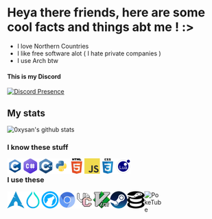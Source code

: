 # Heya there friends, here are some cool facts and things abt me ! :>
- I love Northern Countries
- I like free software alot ( I hate private companies )
- I use Arch btw

#### This is my Discord
[![Discord Presence](https://lanyard.cnrad.dev/api/1015329691290320897)](https://discord.com/users/1015329691290320897)

## My stats
![0xysan's github stats](https://github-readme-stats.vercel.app/api/top-langs/?username=0xysan&layout=compact&theme=tokyonight&the=4)

### I know these stuff
<img align="left" alt="C" width="36px" src="https://raw.githubusercontent.com/github/explore/80688e429a7d4ef2fca1e82350fe8e3517d3494d/topics/c/c.png" />
<img align="left" alt="C#" width="36px" src="https://raw.githubusercontent.com/github/explore/80688e429a7d4ef2fca1e82350fe8e3517d3494d/topics/csharp/csharp.png" />
<img align="left" alt="C++" width="36px" src="https://raw.githubusercontent.com/github/explore/80688e429a7d4ef2fca1e82350fe8e3517d3494d/topics/cpp/cpp.png" />
<img align="left" alt="Python" width="36px" src="https://raw.githubusercontent.com/github/explore/80688e429a7d4ef2fca1e82350fe8e3517d3494d/topics/python/python.png" />
<img align="left" alt="HTML" width="36px" src="https://raw.githubusercontent.com/github/explore/80688e429a7d4ef2fca1e82350fe8e3517d3494d/topics/html/html.png" />
<img align="left" alt="JavaScript" width="36px" src="https://raw.githubusercontent.com/github/explore/80688e429a7d4ef2fca1e82350fe8e3517d3494d/topics/javascript/javascript.png" />
<img align="left" alt="CSS" width="36px" src="https://raw.githubusercontent.com/github/explore/80688e429a7d4ef2fca1e82350fe8e3517d3494d/topics/css/css.png" />
<img align="left" alt="CSS" width="36px" src="https://raw.githubusercontent.com/github/explore/80688e429a7d4ef2fca1e82350fe8e3517d3494d/topics/lua/lua.png" />

<font size=1> </font>
### I use these

[<img align="left" alt="Arch" width="40px" src="https://raw.githubusercontent.com/0xySan/0xySan/main/imgs/Arch-logo.png" />](https://archlinux.org/)

[<img align="left" alt="Hyprland" width="40px" src="https://raw.githubusercontent.com/0xySan/0xySan/main/imgs/Hyprland-logo.png" />](https://hyprland.org/)

[<img align="left" alt="LibreWolf" width="40px" src="https://raw.githubusercontent.com/0xySan/0xySan/main/imgs/LibreWolf-logo.png" />](https://librewolf.net/)

[<img align="left" alt="Ungoogled Chromium" width="40px" src="https://raw.githubusercontent.com/0xySan/0xySan/main/imgs/Ungoogled-chromium-logo.png" />](https://ungoogled-software.github.io/ungoogled-chromium-binaries/)

[<img align="left" alt="Vencord" width="40px" src="https://raw.githubusercontent.com/0xySan/0xySan/main/imgs/Vencord-logo.png" />](https://vencord.dev/)

[<img align="left" alt="Vim" width="40px" src="https://raw.githubusercontent.com/0xySan/0xySan/main/imgs/Vim-logo.png" />](https://www.vim.org/)

[<img align="left" alt="Steam" width="40px" src="https://raw.githubusercontent.com/0xySan/0xySan/main/imgs/Steam-logo.png" />](https://store.steampowered.com/)

[<img align="left" alt="SteamDB" width="40px" src="https://raw.githubusercontent.com/0xySan/0xySan/main/imgs/Steamdb-logo.png" />](https://steamdb.info/)

[<img align="left" alt="PokeTube" width="40px" src="https://raw.githubusercontent.com/0xySan/0xySan/main/imgs/PokeTube-logo.png" />](https://poketube.fun/)

<!--
**0xySan/0xySan** is a ✨ _special_ ✨ repository because its `README.md` (this file) appears on your GitHub profile.
